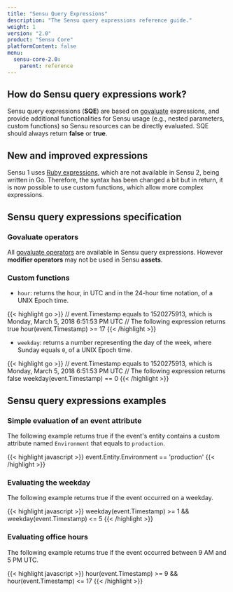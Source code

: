 ```yaml
---
title: "Sensu Query Expressions"
description: "The Sensu query expressions reference guide."
weight: 1
version: "2.0"
product: "Sensu Core"
platformContent: false 
menu:
  sensu-core-2.0:
    parent: reference
---
```


## How do Sensu query expressions work?

Sensu query expressions (**SQE**) are based on [govaluate][1] expressions, and
provide additional functionalities for Sensu usage (e.g., nested parameters,
custom functions) so Sensu resources can be directly evaluated. SQE should
always return **false** or **true**.

## New and improved expressions

Sensu 1 uses [Ruby expressions][2], which are not available in Sensu 2, being
written in Go. Therefore, the syntax has been changed a bit but in return, it is
now possible to use custom functions, which allow more complex expressions.

## Sensu query expressions specification

### Govaluate operators

All [govaluate operators][3] are available in Sensu query expressions. However
**modifier operators** may not be used in Sensu **assets**.

### Custom functions

* `hour`: returns the hour, in UTC and in the 24-hour time notation, of a UNIX
  Epoch time.

{{< highlight go >}}
// event.Timestamp equals to 1520275913, which is Monday, March 5, 2018 6:51:53 PM UTC
// The following expression returns true
hour(event.Timestamp) >= 17
{{< /highlight >}}

* `weekday`: returns a number representing the day of the week, where Sunday
  equals `0`, of a UNIX Epoch time.

{{< highlight go >}}
// event.Timestamp equals to 1520275913, which is Monday, March 5, 2018 6:51:53 PM UTC
// The following expression returns false
weekday(event.Timestamp) == 0
{{< /highlight >}}

## Sensu query expressions examples

### Simple evaluation of an event attribute

The following example returns true if the event's entity contains a custom
attribute named `Environment` that equals to `production`.

{{< highlight javascript >}}
event.Entity.Environment == 'production'
{{< /highlight >}}

### Evaluating the weekday

The following example returns true if the event occurred on a weekday.

{{< highlight javascript >}}
weekday(event.Timestamp) >= 1 && weekday(event.Timestamp) <= 5
{{< /highlight >}}


### Evaluating office hours

The following example returns true if the event occurred between 9 AM and 5 PM
UTC.

{{< highlight javascript >}}
hour(event.Timestamp) >= 9 && hour(event.Timestamp) <= 17
{{< /highlight >}}

[1]: https://github.com/Knetic/govaluate
[2]: ../../../1.2/reference/filters/#what-are-filter-attribute-eval-tokens
[3]: https://github.com/Knetic/govaluate/blob/master/MANUAL.md#operators

